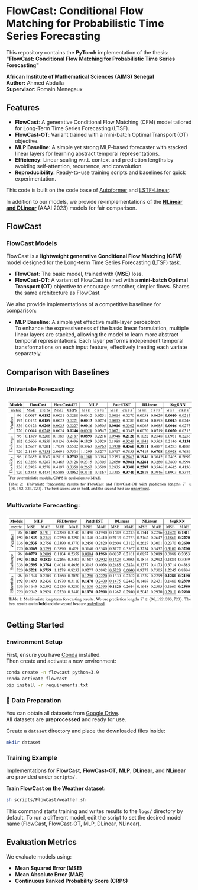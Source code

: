 # FlowCast: Conditional Flow Matching for Probabilistic Time Series Forecasting

This repository contains the **PyTorch** implementation of the thesis:  
**"FlowCast: Conditional Flow Matching for Probabilistic Time Series Forecasting"**  

**African Institute of Mathematical Sciences (AIMS) Senegal**  
**Author:** Ahmed Abdalla  
**Supervisor:** Romain Menegaux  

## Features
- **FlowCast**: A generative Conditional Flow Matching (CFM) model tailored for Long-Term Time Series Forecasting (LTSF).  
- **FlowCast-OT**: Variant trained with a mini-batch Optimal Transport (OT) objective.  
- **MLP Baseline**: A simple yet strong MLP-based forecaster with stacked linear layers for learning abstract temporal representations.  
- **Efficiency**: Linear scaling w.r.t. context and prediction lengths by avoiding self-attention, recurrence, and convolution.   
- **Reproducibility**: Ready-to-use training scripts and baselines for quick experimentation.

This code is built on the code base of [Autoformer](https://github.com/thuml/Autoformer) and [LSTF-Linear](https://github.com/cure-lab/LTSF-Linear).


In addition to our models, we provide re-implementations of the **[NLinear and DLinear](https://arxiv.org/pdf/2205.13504.pdf)** (AAAI 2023) models for fair comparison.


## FlowCast

### FlowCast Models
FlowCast is a **lightweight generative Conditional Flow Matching (CFM)** model designed for the Long-term Time Series Forecasting (LTSF) task.

- **FlowCast**: The basic model, trained with **(MSE)** loss.
- **FlowCast-OT**: A variant of FlowCast trained with a **mini-batch Optimal Transport (OT)** objective to encourage smoother, simpler flows. Shares the same architecture as FlowCast.


We also provide implementations of a competitive baselinee for comparison:

- **MLP Baseline**: A simple yet effective multi-layer perceptron.  
  To enhance the expressiveness of the basic linear formulation, multiple linear layers are stacked, allowing the model to learn more abstract temporal representations. Each layer performs independent temporal transformations on each input feature, effectively treating each variate separately.


## Comparison with Baselines
### Univariate Forecasting:

![image](images/univariate_results.png)

### Multivariate Forecasting:

![image](images/multivariate_results.png)


## Getting Started
### Environment Setup
First, ensure you have [Conda](https://docs.conda.io/en/latest/) installed.  
Then create and activate a new environment:

```bash
conda create -n flowcast python=3.9
conda activate flowcast
pip install -r requirements.txt
```


### 📂 Data Preparation

You can obtain all datasets from [Google Drive](https://drive.google.com/drive/folders/1ZOYpTUa82_jCcxIdTmyr0LXQfvaM9vIy).  
All datasets are **preprocessed** and ready for use.

Create a `dataset` directory and place the downloaded files inside:

```bash
mkdir dataset
```
### Training Example

Implementations for **FlowCast**, **FlowCast-OT**, **MLP**, **DLinear**, and **NLinear** are provided under `scripts/`.

**Train FlowCast on the Weather dataset:**
```bash
sh scripts/FlowCast/weather.sh
```

This command starts training and writes results to the `logs/` directory by default.
To run a different model, edit the script to set the desired model name (FlowCast, FlowCast-OT, MLP, DLinear, NLinear).

## Evaluation Metrics

We evaluate models using:

- **Mean Squared Error (MSE)**
- **Mean Absolute Error (MAE)**
- **Continuous Ranked Probability Score (CRPS)**


